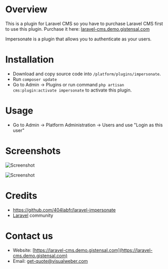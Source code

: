 # Overview
This is a plugin for Laravel CMS so you have to purchase Laravel CMS first to use this plugin. 
Purchase it here: [laravel-cms.demo.gistensal.com](https://mailto:get-quote@visualweber.co)

Impersonate is a plugin that allows you to authenticate as your users.

# Installation
- Download and copy source code into `/platform/plugins/impersonate`.
- Run `composer update`
- Go to Admin -> Plugins or run command `php artisan cms:plugin:activate impersonate` to activate this plugin.

# Usage
- Go to Admin -> Platform Administration -> Users and use "Login as this user"

# Screenshots

![Screenshot](https://raw.githubusercontent.com/vswb/impersonate/master/public/images/screenshot-1.png)

![Screenshot](https://raw.githubusercontent.com/vswb/impersonate/master/public/images/screenshot-2.png)

# Credits
- https://github.com/404labfr/laravel-impersonate
- [Laravel](https://github.com/laravel/framework) community

# Contact us
- Website: [https://laravel-cms.demo.gistensal.com](https://laravel-cms.demo.gistensal.com)
- Email: [get-quote@visualweber.com](mailto:get-quote@visualweber.com)
